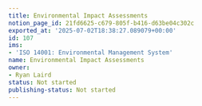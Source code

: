 ```yaml
---
title: Environmental Impact Assessments
notion_page_id: 21fd6625-c679-805f-b416-d63be04c302c
exported_at: '2025-07-02T18:38:27.089079+00:00'
id: 107
ims:
- 'ISO 14001: Environmental Management System'
name: Environmental Impact Assessments
owner:
- Ryan Laird
status: Not started
publishing-status: Not started
---
```


